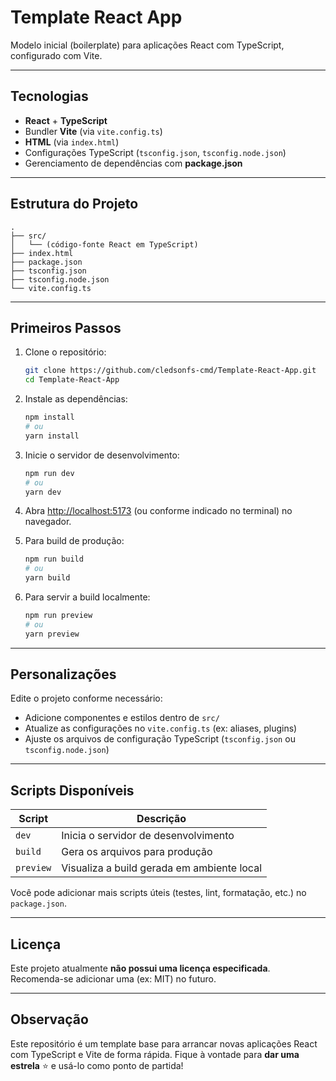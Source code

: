 # Template React App

Modelo inicial (boilerplate) para aplicações React com TypeScript, configurado com Vite.

---

##  Tecnologias

- **React** + **TypeScript**  
- Bundler **Vite** (via `vite.config.ts`)  
- **HTML** (via `index.html`)  
- Configurações TypeScript (`tsconfig.json`, `tsconfig.node.json`)  
- Gerenciamento de dependências com **package.json**  

---

##  Estrutura do Projeto

```text
.
├── src/
│   └── (código-fonte React em TypeScript)
├── index.html
├── package.json
├── tsconfig.json
├── tsconfig.node.json
└── vite.config.ts
```

---

##  Primeiros Passos

1. Clone o repositório:
   ```bash
   git clone https://github.com/cledsonfs-cmd/Template-React-App.git
   cd Template-React-App
   ```

2. Instale as dependências:
   ```bash
   npm install
   # ou
   yarn install
   ```

3. Inicie o servidor de desenvolvimento:
   ```bash
   npm run dev
   # ou
   yarn dev
   ```

4. Abra [http://localhost:5173](http://localhost:5173) (ou conforme indicado no terminal) no navegador.

5. Para build de produção:
   ```bash
   npm run build
   # ou
   yarn build
   ```

6. Para servir a build localmente:
   ```bash
   npm run preview
   # ou
   yarn preview
   ```

---

##  Personalizações

Edite o projeto conforme necessário:

- Adicione componentes e estilos dentro de `src/`
- Atualize as configurações no `vite.config.ts` (ex: aliases, plugins)
- Ajuste os arquivos de configuração TypeScript (`tsconfig.json` ou `tsconfig.node.json`)

---

##  Scripts Disponíveis

| Script           | Descrição                                 |
|------------------|--------------------------------------------|
| `dev`            | Inicia o servidor de desenvolvimento       |
| `build`          | Gera os arquivos para produção             |
| `preview`        | Visualiza a build gerada em ambiente local |

Você pode adicionar mais scripts úteis (testes, lint, formatação, etc.) no `package.json`.

---

##  Licença

Este projeto atualmente **não possui uma licença especificada**. Recomenda-se adicionar uma (ex: MIT) no futuro.

---

##  Observação

Este repositório é um template base para arrancar novas aplicações React com TypeScript e Vite de forma rápida. Fique à vontade para **dar uma estrela** ⭐ e usá-lo como ponto de partida!
